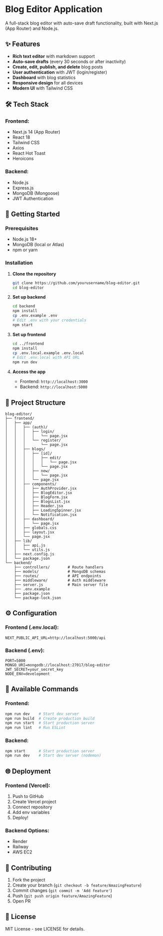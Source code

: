 # Blog Editor Application


A full-stack blog editor with auto-save draft functionality, built with Next.js (App Router) and Node.js.

## ✨ Features

- **Rich text editor** with markdown support
- **Auto-save drafts** (every 30 seconds or after inactivity)
- **Create, edit, publish, and delete** blog posts
- **User authentication** with JWT (login/register)
- **Dashboard** with blog statistics
- **Responsive design** for all devices
- **Modern UI** with Tailwind CSS

## 🛠️ Tech Stack

### Frontend:
- Next.js 14 (App Router)
- React 18
- Tailwind CSS
- Axios
- React Hot Toast
- Heroicons

### Backend:
- Node.js
- Express.js
- MongoDB (Mongoose)
- JWT Authentication

## 🚀 Getting Started

### Prerequisites
- Node.js 18+
- MongoDB (local or Atlas)
- npm or yarn

### Installation

1. **Clone the repository**
   ```bash
   git clone https://github.com/yourusername/blog-editor.git
   cd blog-editor
   ```

2. **Set up backend**
   ```bash
   cd backend
   npm install
   cp .env.example .env
   # Edit .env with your credentials
   npm start
   ```

3. **Set up frontend**
   ```bash
   cd ../frontend
   npm install
   cp .env.local.example .env.local
   # Edit .env.local with API URL
   npm run dev
   ```

4. **Access the app**
   * Frontend: `http://localhost:3000`
   * Backend: `http://localhost:5000`

## 📂 Project Structure

```
blog-editor/
├── frontend/
│   ├── app/
│   │   ├── (auth)/
│   │   │   ├── login/
│   │   │   │   └── page.jsx
│   │   │   └── register/
│   │   │       └── page.jsx
│   │   ├── blogs/
│   │   │   ├── [id]/
│   │   │   │   ├── edit/
│   │   │   │   │   └── page.jsx
│   │   │   │   └── page.jsx
│   │   │   ├── new/
│   │   │   │   └── page.jsx
│   │   │   └── page.jsx
│   │   ├── components/
│   │   │   ├── AuthProvider.jsx
│   │   │   ├── BlogEditor.jsx
│   │   │   ├── BlogForm.jsx
│   │   │   ├── BlogsList.jsx
│   │   │   ├── Header.jsx
│   │   │   ├── LoadingSpinner.jsx
│   │   │   └── Notification.jsx
│   │   ├── dashboard/
│   │   │   └── page.jsx
│   │   ├── globals.css
│   │   ├── layout.jsx
│   │   └── page.jsx
│   ├── lib/
│   │   ├── api.js
│   │   └── utils.js
│   ├── next.config.js
│   └── package.json
└── backend/
    ├── controllers/        # Route handlers
    ├── models/             # MongoDB schemas
    ├── routes/             # API endpoints
    ├── middleware/         # Auth middleware
    ├── server.js           # Main server file
    ├── .env.example
    ├── package.json
    └── package-lock.json
```

## ⚙️ Configuration

### Frontend (.env.local):
```env
NEXT_PUBLIC_API_URL=http://localhost:5000/api
```

### Backend (.env):
```env
PORT=5000
MONGO_URI=mongodb://localhost:27017/blog-editor
JWT_SECRET=your_secret_key
NODE_ENV=development
```

## 📜 Available Commands

### Frontend:
```bash
npm run dev    # Start dev server
npm run build  # Create production build
npm run start  # Start production server
npm run lint   # Run ESLint
```

### Backend:
```bash
npm start      # Start production server
npm run dev    # Start dev server (nodemon)
```

## 🌐 Deployment

### Frontend (Vercel):
1. Push to GitHub
2. Create Vercel project
3. Connect repository
4. Add env variables
5. Deploy!

### Backend Options:
* Render
* Railway
* AWS EC2

## 🤝 Contributing
1. Fork the project
2. Create your branch (`git checkout -b feature/AmazingFeature`)
3. Commit changes (`git commit -m 'Add feature'`)
4. Push (`git push origin feature/AmazingFeature`)
5. Open PR

## 📄 License
MIT License - see LICENSE for details.
